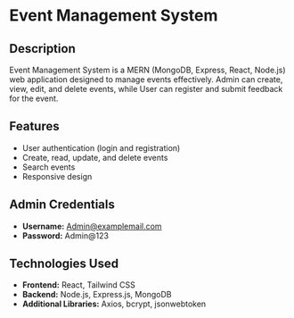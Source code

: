 # Event Management System

## Description
Event Management System is a MERN (MongoDB, Express, React, Node.js) web application designed to manage events effectively. Admin can create, view, edit, and delete events, while User can register and submit feedback for the event.

## Features
- User authentication (login and registration)
- Create, read, update, and delete events
- Search events
- Responsive design

## Admin Credentials
- **Username:** Admin@examplemail.com
- **Password:** Admin@123

## Technologies Used
- **Frontend:** React, Tailwind CSS
- **Backend:** Node.js, Express.js, MongoDB
- **Additional Libraries:** Axios, bcrypt, jsonwebtoken

